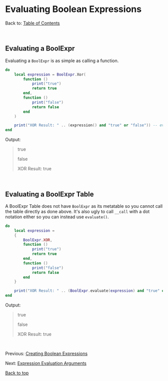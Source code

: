 # Evaluating Boolean Expressions

Back to: [Table of Contents](index.md)

<br/>

## Evaluating a BoolExpr

Evaluating a ```BoolExpr``` is as simple as calling a function.

```Lua
do
    local expression = BoolExpr.Xor(
        function ()
            print("true")
            return true
        end,
        function ()
            print("false")
            return false
        end
    )

    print("XOR Result: " .. (expression() and "true" or "false")) -- evaluate expression
end
```

Output:
> true
>
> false
>
> XOR Result: true

<br/>

## Evaluating a BoolExpr Table

A BoolExpr Table does not have ```BoolExpr``` as its metatable so you cannot call the table directly as done above. It's also ugly to call ```__call``` with a dot notation either so you can instead use ```evaluate()```.

```Lua
do
    local expression =
    {
        BoolExpr.XOR,
        function ()
            print("true")
            return true
        end,
        function ()
            print("false")
            return false
        end
    }

    print("XOR Result: " .. (BoolExpr.evaluate(expression) and "true" or "false")) -- evaluate expression
end
```

Output:
> true
>
> false
>
> XOR Result: true

<br/>

Previous: [Creating Boolean Expressions](2_creating-expressions.md)

Next: [Expression Evaluation Arguments](4_evaluation-arguments.md)

[Back to top](#evaluating-boolean-expressions)
